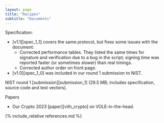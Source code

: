 ```yaml
---
layout: page
title: "Recipes"
subtitle: "Documents"
---
```


Specification:

- [v1.1][spec_1_1] covers the same protocol, but fixes some issues with the document:
  - Corrected performance tables.
    They listed the same times for signature and verification due to a bug in the script; signing time was reported faster (or sometimes slower) than real timings.
  - Corrected author order on front page.
- [v1.0][spec_1_0] was included in our round 1 submission to NIST.

NIST round 1 [submission][submission_1] (29.5 MB; includes specification, source code and test vectors).

Papers

- Our Crypto 2023 [paper][vith_crypto] on VOLE-in-the-head.

{% include_relative references.md %}
